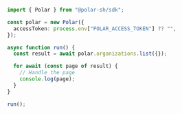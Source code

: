 <!-- Start SDK Example Usage [usage] -->
```typescript
import { Polar } from "@polar-sh/sdk";

const polar = new Polar({
  accessToken: process.env["POLAR_ACCESS_TOKEN"] ?? "",
});

async function run() {
  const result = await polar.organizations.list({});

  for await (const page of result) {
    // Handle the page
    console.log(page);
  }
}

run();

```
<!-- End SDK Example Usage [usage] -->
